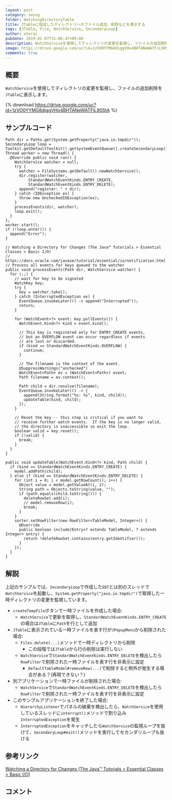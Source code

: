 ```yaml
---
layout: post
category: swing
folder: WatchingDirectoryTable
title: JTableに指定したディレクトリへのファイル追加、削除などを表示する
tags: [JTable, File, WatchService, SecondaryLoop]
author: aterai
pubdate: 2019-01-07T15:06:47+09:00
description: WatchServiceを使用してディレクトリの変更を監視し、ファイルの追加削除をJTableに表示します。
image: https://drive.google.com/uc?id=1zVO0YYMG8diggVHo4BHTANeWATFiL90StA
comments: true
---
```

## 概要
`WatchService`を使用してディレクトリの変更を監視し、ファイルの追加削除を`JTable`に表示します。

{% download https://drive.google.com/uc?id=1zVO0YYMG8diggVHo4BHTANeWATFiL90StA %}

## サンプルコード
<pre class="prettyprint"><code>Path dir = Paths.get(System.getProperty("java.io.tmpdir"));
SecondaryLoop loop = Toolkit.getDefaultToolkit().getSystemEventQueue().createSecondaryLoop();
Thread worker = new Thread() {
  @Override public void run() {
    WatchService watcher = null;
    try {
      watcher = FileSystems.getDefault().newWatchService();
      dir.register(watcher,
          StandardWatchEventKinds.ENTRY_CREATE,
          StandardWatchEventKinds.ENTRY_DELETE);
      append("register: " + dir);
    } catch (IOException ex) {
      throw new UncheckedIOException(ex);
    }
    processEvents(dir, watcher);
    loop.exit();
  }
};
worker.start();
if (!loop.enter()) {
  append("Error");
}

// Watching a Directory for Changes (The Java™ Tutorials &gt; Essential Classes &gt; Basic I/O)
// https://docs.oracle.com/javase/tutorial/essential/io/notification.html
// Process all events for keys queued to the watcher
public void processEvents(Path dir, WatchService watcher) {
  for (;;) {
    // wait for key to be signaled
    WatchKey key;
    try {
      key = watcher.take();
    } catch (InterruptedException ex) {
      EventQueue.invokeLater(() -&gt; append("Interrupted"));
      return;
    }

    for (WatchEvent&lt;?&gt; event: key.pollEvents()) {
      WatchEvent.Kind&lt;?&gt; kind = event.kind();

      // This key is registered only for ENTRY_CREATE events,
      // but an OVERFLOW event can occur regardless if events
      // are lost or discarded.
      if (kind == StandardWatchEventKinds.OVERFLOW) {
        continue;
      }

      // The filename is the context of the event.
      @SuppressWarnings("unchecked")
      WatchEvent&lt;Path&gt; ev = (WatchEvent&lt;Path&gt;) event;
      Path filename = ev.context();

      Path child = dir.resolve(filename);
      EventQueue.invokeLater(() -&gt; {
        append(String.format("%s: %s", kind, child));
        updateTable(kind, child);
      });
    }

    // Reset the key -- this step is critical if you want to
    // receive further watch events.  If the key is no longer valid,
    // the directory is inaccessible so exit the loop.
    boolean valid = key.reset();
    if (!valid) {
      break;
    }
  }
}

public void updateTable(WatchEvent.Kind&lt;?&gt; kind, Path child) {
  if (kind == StandardWatchEventKinds.ENTRY_CREATE) {
    model.addPath(child);
  } else if (kind == StandardWatchEventKinds.ENTRY_DELETE) {
    for (int i = 0; i &lt; model.getRowCount(); i++) {
      Object value = model.getValueAt(i, 2);
      String path = Objects.toString(value, "");
      if (path.equals(child.toString())) {
        deleteRowSet.add(i);
        // model.removeRow(i);
        break;
      }
    }
    sorter.setRowFilter(new RowFilter&lt;TableModel, Integer&gt;() {
      @Override
      public boolean include(Entry&lt;? extends TableModel, ? extends Integer&gt; entry) {
        return !deleteRowSet.contains(entry.getIdentifier());
      }
    });
  }
}
</code></pre>

## 解説
上記のサンプルでは、`SecondaryLoop`で作成した`EDT`とは別のスレッドで`WatchService`を起動し、`System.getProperty("java.io.tmpdir")`で取得した一時ディレクトリの変更を監視しています。

- `createTempFile`ボタンで一時ファイルを作成した場合:
    - `WatchService`で更新を取得し、`StandardWatchEventKinds.ENTRY_CREATE`の場合は`JTable`に`Path`を行として追加
- `JTable`に表示されている一時ファイルを表す行が`JPopupMenu`から削除された場合:
    - `Files.delete(...)`メソッドで一時ディレクトリから削除
        - この段階では`JTable`から行の削除は実行しない
    - `WatchService`で`StandardWatchEventKinds.ENTRY_DELETE`を検出したら`RowFilter`で削除された一時ファイルを表す行を非表示に設定
        - `DefaultTableModel#removeRow(...)`で削除すると例外が発生する場合がある？(再現できない？)
- 別アプリケーションで一時ファイルが削除された場合:
    - `WatchService`で`StandardWatchEventKinds.ENTRY_DELETE`を検出したら`RowFilter`で削除された一時ファイルを表す行を非表示に設定
- このサンプルアプリケーションを終了した場合:
    - `HierarchyListener`でパネルの破棄を検出したら、`WatchService`を使用しているスレッドに`interrupt()`メソッドで割り込み`InterruptedException`を発生
    - `InterruptedException`をキャッチしたら`WatchService`の監視ループを抜けて、`SecondaryLoop#exit()`メソッドを実行してセカンダリループも抜ける

<!-- dummy comment line for breaking list -->

## 参考リンク
[Watching a Directory for Changes (The Java™ Tutorials > Essential Classes > Basic I/O)](https://docs.oracle.com/javase/tutorial/essential/io/notification.html)

## コメント
